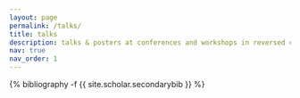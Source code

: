 ```yaml
---
layout: page
permalink: /talks/
title: talks
description: talks & posters at conferences and workshops in reversed chronological order.
nav: true
nav_order: 1
---
```

<!-- _pages/publications.md -->
<div class="publications">

{% bibliography -f {{ site.scholar.secondarybib }} %}

</div>
